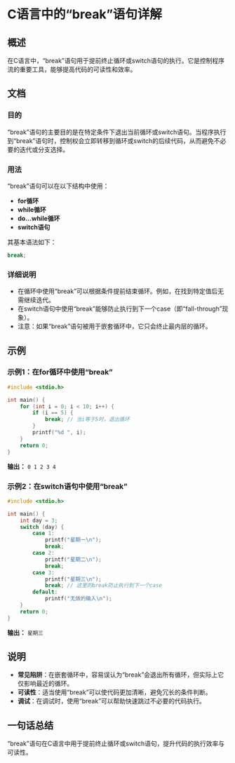 <!--
Meta Description: # C语言中的“break”语句详解 ## 概述 在C语言中，“break”语句用于提前终止循环或switch语句的执行。它是控制程序流的重要工具，能够提高代码的可读性和效率。 ## 文档 ### 目的 “break”语句的主要目的是在特定条件下退出当前循环或switch语句。当程序执行到“brea...
Meta Keywords: break, printf, int, case, while循环
-->

# C语言中的“break”语句详解

## 概述
在C语言中，“break”语句用于提前终止循环或switch语句的执行。它是控制程序流的重要工具，能够提高代码的可读性和效率。

## 文档
### 目的
“break”语句的主要目的是在特定条件下退出当前循环或switch语句。当程序执行到“break”语句时，控制权会立即转移到循环或switch的后续代码，从而避免不必要的迭代或分支选择。

### 用法
“break”语句可以在以下结构中使用：
- **for循环**
- **while循环**
- **do...while循环**
- **switch语句**

其基本语法如下：
```c
break;
```

### 详细说明
- 在循环中使用“break”可以根据条件提前结束循环。例如，在找到特定值后无需继续迭代。
- 在switch语句中使用“break”能够防止执行到下一个case（即“fall-through”现象）。
- 注意：如果“break”语句被用于嵌套循环中，它只会终止最内层的循环。

## 示例
### 示例1：在for循环中使用“break”
```c
#include <stdio.h>

int main() {
    for (int i = 0; i < 10; i++) {
        if (i == 5) {
            break; // 当i等于5时，退出循环
        }
        printf("%d ", i);
    }
    return 0;
}
```
**输出：** `0 1 2 3 4 `

### 示例2：在switch语句中使用“break”
```c
#include <stdio.h>

int main() {
    int day = 3;
    switch (day) {
        case 1:
            printf("星期一\n");
            break;
        case 2:
            printf("星期二\n");
            break;
        case 3:
            printf("星期三\n");
            break; // 这里的break防止执行到下一个case
        default:
            printf("无效的输入\n");
    }
    return 0;
}
```
**输出：** `星期三`

## 说明
- **常见陷阱**：在嵌套循环中，容易误认为“break”会退出所有循环，但实际上它仅影响最近的循环。
- **可读性**：适当使用“break”可以使代码更加清晰，避免冗长的条件判断。
- **调试**：在调试时，使用“break”可以帮助快速跳过不必要的代码执行。

## 一句话总结
“break”语句在C语言中用于提前终止循环或switch语句，提升代码的执行效率与可读性。